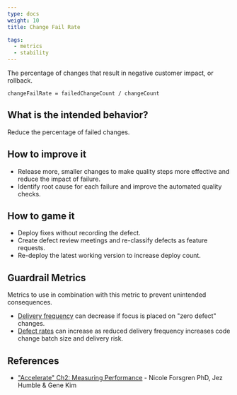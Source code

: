 ```yaml
---
type: docs
weight: 10
title: Change Fail Rate

tags:
  - metrics
  - stability
---
```


The percentage of changes that result in negative customer impact, or rollback.

`changeFailRate = failedChangeCount / changeCount`

## What is the intended behavior?

Reduce the percentage of failed changes.

## How to improve it

- Release more, smaller changes to make quality steps more effective and reduce the impact of failure.
- Identify root cause for each failure and improve the automated quality checks.

## How to game it

- Deploy fixes without recording the defect.
- Create defect review meetings and re-classify defects as feature requests.
- Re-deploy the latest working version to increase deploy count.

## Guardrail Metrics

Metrics to use in combination with this metric to prevent unintended consequences.

- [Delivery frequency](/metrics/release-frequency) can decrease if focus is placed on "zero defect" changes.
- [Defect rates](/metrics/defect-rate) can increase as reduced delivery frequency increases code change batch size and delivery risk.

## References

- ["Accelerate" Ch2: Measuring
  Performance](https://learning.oreilly.com/library/view/accelerate/9781457191435/13-ch2.xhtml) - Nicole Forsgren PhD, Jez Humble & Gene Kim
